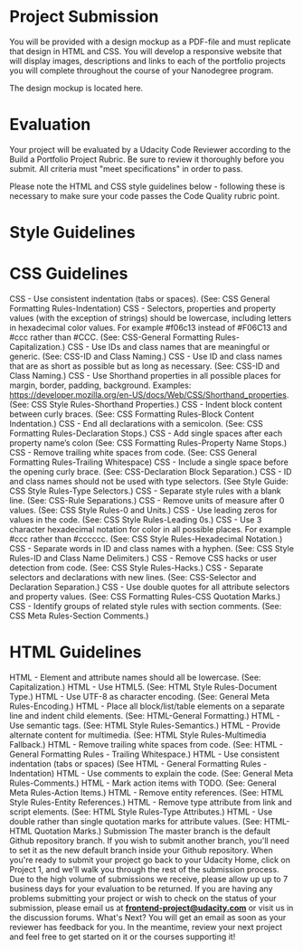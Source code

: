 # Project Submission

  You will be provided with a design mockup as a PDF-file and must replicate that design in HTML and CSS. You will develop a responsive website that will display images, descriptions and links to each of the portfolio projects you will complete throughout the course of your Nanodegree program.

  The design mockup is located here.

# Evaluation

  Your project will be evaluated by a Udacity Code Reviewer according to the Build a Portfolio Project Rubric. Be sure to review it thoroughly before you submit. All criteria must "meet specifications" in order to pass.


  Please note the HTML and CSS style guidelines below - following these is necessary to make sure your code passes the Code Quality rubric point.

# Style Guidelines

# CSS Guidelines

  CSS - Use consistent indentation (tabs or spaces). (See: CSS General Formatting Rules-Indentation)
  CSS - Selectors, properties and property values (with the exception of strings) should be lowercase, including letters in hexadecimal  color values. For example #f06c13 instead of #F06C13 and #ccc rather than #CCC. (See: CSS-General Formatting Rules-Capitalization.)
  CSS - Use IDs and class names that are meaningful or generic. (See: CSS-ID and Class Naming.)
  CSS - Use ID and class names that are as short as possible but as long as necessary. (See: CSS-ID and Class Naming.)
  CSS - Use Shorthand properties in all possible places for margin, border, padding, background. Examples: https://developer.mozilla.org/en-US/docs/Web/CSS/Shorthand_properties. (See: CSS Style Rules-Shorthand Properties.)
  CSS - Indent block content between curly braces. (See: CSS Formatting Rules-Block Content Indentation.)
  CSS - End all declarations with a semicolon. (See: CSS Formatting Rules-Declaration Stops.)
  CSS - Add single spaces after each property name’s colon (See: CSS Formatting Rules-Property Name Stops.)
  CSS - Remove trailing white spaces from code. (See: CSS General Formatting Rules-Trailing Whitespace)
  CSS - Include a single space before the opening curly brace. (See: CSS-Declaration Block Separation.)
  CSS - ID and class names should not be used with type selectors. (See Style Guide: CSS Style Rules-Type Selectors.)
  CSS - Separate style rules with a blank line. (See: CSS-Rule Separations.)
  CSS - Remove units of measure after 0 values. (See: CSS Style Rules-0 and Units.)
  CSS - Use leading zeros for values in the code. (See: CSS Style Rules-Leading 0s.)
  CSS - Use 3 character hexadecimal notation for color in all possible places. For example #ccc rather than #cccccc. (See: CSS Style Rules-Hexadecimal Notation.)
  CSS - Separate words in ID and class names with a hyphen. (See: CSS Style Rules-ID and Class Name Delimiters.)
  CSS - Remove CSS hacks or user detection from code. (See: CSS Style Rules-Hacks.)
  CSS - Separate selectors and declarations with new lines. (See: CSS-Selector and Declaration Separation.)
  CSS - Use double quotes for all attribute selectors and property values. (See: CSS Formatting Rules-CSS Quotation Marks.)
  CSS - Identify groups of related style rules with section comments. (See: CSS Meta Rules-Section Comments.)

# HTML Guidelines

  HTML - Element and attribute names should all be lowercase. (See: Capitalization.)
  HTML - Use HTML5. (See: HTML Style Rules-Document Type.)
  HTML - Use UTF-8 as character encoding. (See: General Meta Rules-Encoding.)
  HTML - Place all block/list/table elements on a separate line and indent child elements. (See: HTML-General Formatting.)
  HTML - Use semantic tags. (See: HTML Style Rules-Semantics.)
  HTML - Provide alternate content for multimedia. (See: HTML Style Rules-Multimedia Fallback.)
  HTML - Remove trailing white spaces from code. (See: HTML - General Formatting Rules - Trailing Whitespace.)
  HTML - Use consistent indentation (tabs or spaces) (See HTML - General Formatting Rules - Indentation)
  HTML - Use comments to explain the code. (See: General Meta Rules-Comments.)
  HTML - Mark action items with TODO. (See: General Meta Rules-Action Items.)
  HTML - Remove entity references. (See: HTML Style Rules-Entity References.)
  HTML - Remove type attribute from link and script elements. (See: HTML Style Rules-Type Attributes.)
  HTML - Use double rather than single quotation marks for attribute values. (See: HTML-HTML Quotation Marks.)
  Submission
  The master branch is the default Github repository branch. If you wish to submit another branch, you'll need to set it as the new default branch inside your Github repository.
  When you're ready to submit your project go back to your Udacity Home, click on Project 1, and we'll walk you through the rest of the submission process. Due to the high volume of submissions we receive, please allow up up to 7 business days for your evaluation to be returned.
  If you are having any problems submitting your project or wish to check on the status of your submission, please email us at **frontend-project@udacity.com** or visit us in the discussion forums.
  What's Next?
  You will get an email as soon as your reviewer has feedback for you. In the meantime, review your next project and feel free to get started on it or the courses supporting it!

